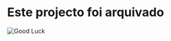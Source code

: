 # Este projecto foi arquivado
![Good Luck](https://raw.githubusercontent.com/joaroque/gigabot/main/02%20(2).gif)
